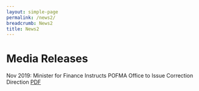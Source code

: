 ```yaml
---
layout: simple-page
permalink: /news2/
breadcrumb: News2
title: News2
---
```


# Media Releases

Nov 2019: Minister for Finance Instructs POFMA Office to Issue Correction Direction [PDF](/documents/POFMA%20Office%20PR%20on%20Direction.pdf)
